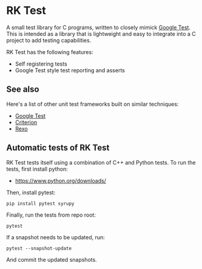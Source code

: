 # RK Test

A small test library for C programs, written to closely mimick [Google Test](https://github.com/google/googletest). This is intended as a library that is lightweight and easy to integrate into a C project to add testing capabilities.

RK Test has the following features:
- Self registering tests
- Google Test style test reporting and asserts

## See also

Here's a list of other unit test frameworks built on similar techniques:

- [Google Test](https://github.com/google/googletest)
- [Criterion](https://github.com/Snaipe/Criterion/)
- [Rexo](https://github.com/christophercrouzet/rexo/)

## Automatic tests of RK Test

RK Test tests itself using a combination of C++ and Python tests. To run the tests, first install python:

- https://www.python.org/downloads/

Then, install pytest:

```
pip install pytest syrupy
```

Finally, run the tests from repo root:

```
pytest
```

If a snapshot needs to be updated, run:

```
pytest --snapshot-update
```

And commit the updated snapshots.

